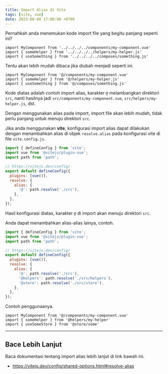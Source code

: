 ```yaml
---
title: Import Alias di Vite
tags: [vite, vue]
date: 2023-08-08 17:00:00 +0700
---
```


Pernahkah anda menemukan kode import file yang begitu panjang seperti ini?

<!--more-->


```vue
import MyComponent from '../../../../components/my-component.vue'
import { someHelper } from '../../../../helpers/my-helper.js'
import { useSomething } from '../../../../composes/something.js'
```

Tentu akan lebih mudah dibaca jika diubah menjadi seperti ini.

```vue
import MyComponent from '@/components/my-component.vue'
import { someHelper } from '@/helpers/my-helper.js'
import { useSomething } from '@/composes/something.js'
```

Kode diatas adalah contoh import alias, karakter `@` melambangkan direktori `src`, nanti hasilnya jadi `src/components/my-component.vue`, `src/helpers/my-helper.js`, dst.

Dengan menggunakan alias pada import, import file akan lebih mudah, tidak perlu panjang untuk menuju direktori `src`.

Jika anda menggunakan __vite__, konfigurasi import alias dapat dilakukan dengan menambahkan alias di objek `resolve.alias` pada konfigurasi vite di file `vite.config.js`.

```js
import { defineConfig } from 'vite';
import vue from '@vitejs/plugin-vue';
import path from 'path';

// https://vitejs.dev/config/
export default defineConfig({
  plugins: [vue()],
  resolve: {
    alias: {
      '@': path.resolve('./src'),
    },
  },
});
```

Hasil konfigurasi diatas, karakter `@` di import akan menuju direktori `src`.

Anda dapat menambahkan alias-alias lainya, contoh.

```js
import { defineConfig } from 'vite';
import vue from '@vitejs/plugin-vue';
import path from 'path';

// https://vitejs.dev/config/
export default defineConfig({
  plugins: [vue()],
  resolve: {
    alias: {
      '@': path.resolve('./src'),
      '@helpers': path.resolve('./src/helpers'),
      '@store': path.resolve('./src/store'),
    },
  },
});
```

Contoh penggunaanya.

```vue
import MyComponent from '@/components/my-component.vue'
import { someHelper } from '@helpers/my-helper'
import { useSomeStore } from '@store/some'
```

---

## Bace Lebih Lanjut

Baca dokumentasi tentang import alias lebih lanjut di link bawah ini.

- https://vitejs.dev/config/shared-options.html#resolve-alias
